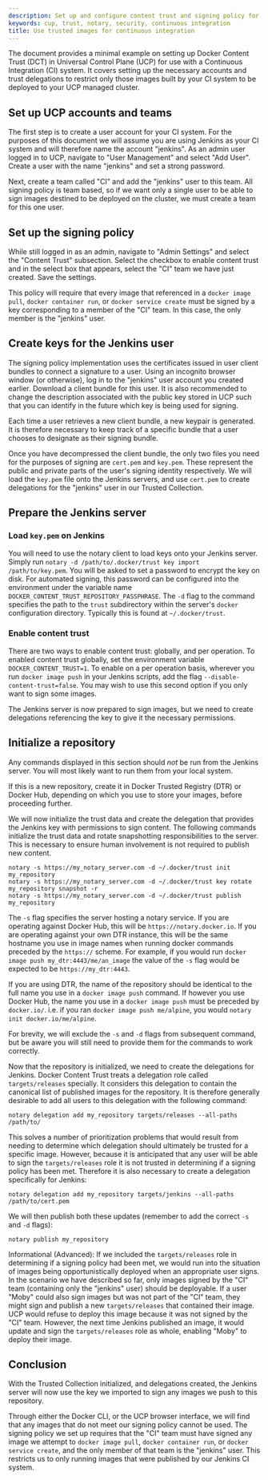 ```yaml
---
description: Set up and configure content trust and signing policy for use with a continuous integration system
keywords: cup, trust, notary, security, continuous integration
title: Use trusted images for continuous integration
---
```


The document provides a minimal example on setting up Docker Content Trust (DCT) in
Universal Control Plane (UCP) for use with a Continuous Integration (CI) system. It
covers setting up the necessary accounts and trust delegations to restrict only those
images built by your CI system to be deployed to your UCP managed cluster.

## Set up UCP accounts and teams

The first step is to create a user account for your CI system. For the purposes of
this document we will assume you are using Jenkins as your CI system and will therefore
name the account "jenkins". As an admin user logged in to UCP, navigate to "User Management"
and select "Add User". Create a user with the name "jenkins" and set a strong password.

Next, create a team called "CI" and add the "jenkins" user to this team. All signing
policy is team based, so if we want only a single user to be able to sign images
destined to be deployed on the cluster, we must create a team for this one user.

## Set up the signing policy

While still logged in as an admin, navigate to "Admin Settings" and select the "Content Trust"
subsection. Select the checkbox to enable content trust and in the select box that appears,
select the "CI" team we have just created. Save the settings.

This policy will require that every image that referenced in a `docker image pull`,
`docker container run`, or `docker service create` must be signed by a key corresponding
to a member of the "CI" team. In this case, the only member is the "jenkins" user.

## Create keys for the Jenkins user

The signing policy implementation uses the certificates issued in user client bundles
to connect a signature to a user. Using an incognito browser window (or otherwise),
log in to the "jenkins" user account you created earlier. Download a client bundle for
this user. It is also recommended to change the description associated with the public
key stored in UCP such that you can identify in the future which key is being used for
signing.

Each time a user retrieves a new client bundle, a new keypair is generated. It is therefore
necessary to keep track of a specific bundle that a user chooses to designate as their signing bundle.

Once you have decompressed the client bundle, the only two files you need for the purposes
of signing are `cert.pem` and `key.pem`. These represent the public and private parts of
the user's signing identity respectively. We will load the `key.pem` file onto the Jenkins
servers, and use `cert.pem` to create delegations for the "jenkins" user in our
Trusted Collection.

## Prepare the Jenkins server

### Load `key.pem` on Jenkins

You will need to use the notary client to load keys onto your Jenkins server. Simply run
`notary -d /path/to/.docker/trust key import /path/to/key.pem`. You will be asked to set
a password to encrypt the key on disk. For automated signing, this password can be configured
into the environment under the variable name `DOCKER_CONTENT_TRUST_REPOSITORY_PASSPHRASE`. The `-d`
flag to the command specifies the path to the `trust` subdirectory within the server's `docker`
configuration directory. Typically this is found at `~/.docker/trust`.

### Enable content trust

There are two ways to enable content trust: globally, and per operation. To enabled content
trust globally, set the environment variable `DOCKER_CONTENT_TRUST=1`. To enable on a per
operation basis, wherever you run `docker image push` in your Jenkins scripts, add the flag
`--disable-content-trust=false`. You may wish to use this second option if you only want
to sign some images.

The Jenkins server is now prepared to sign images, but we need to create delegations referencing
the key to give it the necessary permissions.

## Initialize a repository

Any commands displayed in this section should _not_ be run from the Jenkins server. You
will most likely want to run them from your local system.

If this is a new repository, create it in Docker Trusted Registry (DTR) or Docker Hub,
depending on which you use to store your images, before proceeding further.

We will now initialize the trust data and create the delegation that provides the Jenkins
key with permissions to sign content. The following commands initialize the trust data and
rotate snapshotting responsibilities to the server. This is necessary to ensure human involvement
is not required to publish new content.

```
notary -s https://my_notary_server.com -d ~/.docker/trust init my_repository
notary -s https://my_notary_server.com -d ~/.docker/trust key rotate my_repository snapshot -r
notary -s https://my_notary_server.com -d ~/.docker/trust publish my_repository
```

The `-s` flag specifies the server hosting a notary service. If you are operating against
Docker Hub, this will be `https://notary.docker.io`. If you are operating against your own DTR
instance, this will be the same hostname you use in image names when running docker commands preceded
by the `https://` scheme. For example, if you would run `docker image push my_dtr:4443/me/an_image` the value
of the `-s` flag would be expected to be `https://my_dtr:4443`.

If you are using DTR, the name of the repository should be identical to the full name you use
in a `docker image push` command. If however you use Docker Hub, the name you use in a `docker image push`
must be preceded by `docker.io/`. i.e. if you ran `docker image push me/alpine`, you would
`notary init docker.io/me/alpine`.

For brevity, we will exclude the `-s` and `-d` flags from subsequent command, but be aware you
will still need to provide them for the commands to work correctly.

Now that the repository is initialized, we need to create the delegations for Jenkins. Docker
Content Trust treats a delegation role called `targets/releases` specially. It considers this
delegation to contain the canonical list of published images for the repository. It is therefore
generally desirable to add all users to this delegation with the following command:

```
notary delegation add my_repository targets/releases --all-paths /path/to/

```

This solves a number of prioritization problems that would result from needing to determine
which delegation should ultimately be trusted for a specific image. However, because it
is anticipated that any user will be able to sign the `targets/releases` role it is not trusted
in determining if a signing policy has been met. Therefore it is also necessary to create a
delegation specifically for Jenkins:

```
notary delegation add my_repository targets/jenkins --all-paths /path/to/cert.pem
```

We will then publish both these updates (remember to add the correct `-s` and `-d` flags):

```
notary publish my_repository
```

Informational (Advanced): If we included the `targets/releases` role in determining if a signing policy
had been met, we would run into the situation of images being opportunistically deployed when
an appropriate user signs. In the scenario we have described so far, only images signed by
the "CI" team (containing only the "jenkins" user) should be deployable. If a user "Moby" could
also sign images but was not part of the "CI" team, they might sign and publish a new `targets/releases`
that contained their image. UCP would refuse to deploy this image because it was not signed
by the "CI" team. However, the next time Jenkins published an image, it would update and sign
the `targets/releases` role as whole, enabling "Moby" to deploy their image.

## Conclusion

With the Trusted Collection initialized, and delegations created, the Jenkins server will
now use the key we imported to sign any images we push to this repository.

Through either the Docker CLI, or the UCP browser interface, we will find that any images
that do not meet our signing policy cannot be used. The signing policy we set up requires
that the "CI" team must have signed any image we attempt to `docker image pull`, `docker container run`,
or `docker service create`, and the only member of that team is the "jenkins" user. This
restricts us to only running images that were published by our Jenkins CI system.
